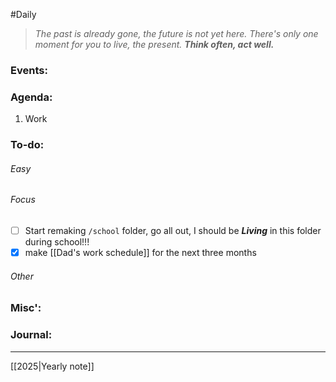 #Daily
>*The past is already gone, the future is not yet here. There's only one moment for you to live, the present.*
>***Think often, act well.***
### Events:

### Agenda:
1. Work
### To-do:
###### Easy
###### Focus
- [ ] Start remaking `/school` folder,
	go all out, I should be ***Living*** in this folder during school!!!
- [x] make [[Dad's work schedule]] for the next three months
###### Other
### Misc':

### Journal:


---
[[2025|Yearly note]]